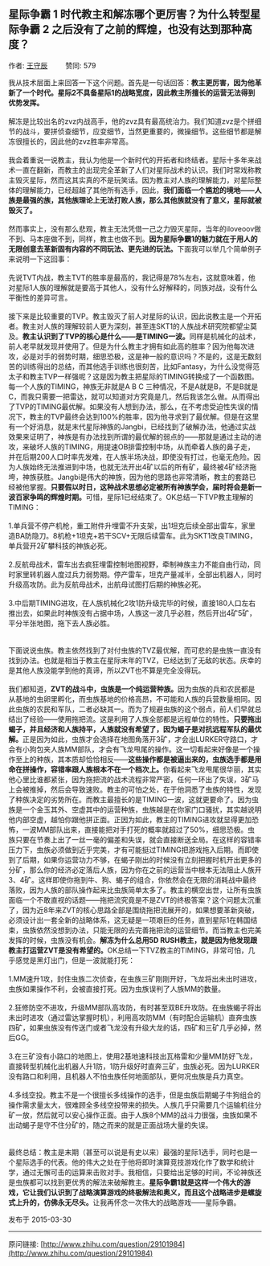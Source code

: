 ## 星际争霸 1 时代教主和解冻哪个更厉害？为什么转型星际争霸 2 之后没有了之前的辉煌，也没有达到那种高度？

作者: [王守辰](http://www.zhihu.com/people/wang-shou-chen)&nbsp;&nbsp;&nbsp;&nbsp;&nbsp;&nbsp;&nbsp;&nbsp; 赞同: 579


我从技术层面上来回答一下这个问题。首先是一句话回答：<b>教主更厉害，因为他革新了一个时代。星际2不具备星际1的战略宽度，因此教主所擅长的运营无法得到优势发挥。</b><br><br>解冻是比较出名的zvz内战高手，他的zvz具有最高统治力。我们知道zvz是个拼细节的战斗，要拼侦查细节，应变细节，当然更重要的，微操细节。这些细节都是解冻很擅长的，因此他的zvz胜率非常高。<br><br>我会着重说一说教主，我认为他是一个新时代的开拓者和终结者。星际十多年来战术一直在翻新，而教主的出现完全革新了人们对星际战术的认识。我们时常戏称教主毁灭星际，然而这其实真的不是玩笑话。因为教主对人族的理解能力，对星际整体的理解能力，已经超越了其他所有选手，因此，<b>我们面临一个尴尬的境地——人族是最强的族，其他族理论上无法打败人族，那么其他族就没有了意义，星际就被毁灭了。</b><br><br>然而事实上，没有那么悲观，教主无法凭借一己之力毁灭星际，当年的iloveoov做不到、马本座做不到，同样，教主也做不到。<b>因为星际争霸1的魅力就在于用人的无限创意去革新固有内容的不同玩法、更先进的玩法。</b>下面我可以举几个简单例子来说明一下这回事：<br><br>先说TVT内战，教主TVT的胜率是最高的，我记得是78%左右，这就意味着，他对星际1人族的理解就是要高于其他人，没有什么好解释的，同族对战，没有什么平衡性的差异可言。<br><br>接下来是比较重要的TVP。教主毁灭了前人对星际的认识，因此说教主是一个开拓者。教主对人族的理解较前人更为深刻，甚至连SKT1的人族战术研究院都望尘莫及。<b>教主认识到了TVP的核心是什么——是TIMING一波。</b>同样是机械化的战术，前人老早就发现并使用了。但是为什么教主才拥有如此高的胜率？因为他每次进攻，必是对手的弱势时期，细思恐极，这是神一般的意识吗？不是的，这是无数刻苦的训练得出的总结，而其他选手训练也很刻苦，比如Fantasy，为什么没觉得范太子和教主TVP一样强呢？这是因为教主把星际的TIMING转换成了一个函数图。每一个人族的TIMING，神族无非就是A B C 三种情况，不是A就是B，不是B就是C，而我只需要一把雷达，就可以知道对方究竟是几，然后我该怎么做。从而得出了TVP的TIMING最优解。如果没有人想到办法，那么，在不考虑受迫性失误的情况下，教主的TVP最终会达到100%的胜率，因为他寻求到了最优解。但是在这里有一个好消息，就是末代星际神族的Jangbi，已经找到了破解办法，他通过实战效果来证明了，神族是有办法找到所谓的最优解的弱点的——那就是通过主动的进攻，来破坏人族的TIMING，用提速OB排雷控制中场，从而牵着人族的鼻子走，并在后期200人口时率先发难，在人族半场决战，即使没有打过，也毫无危险。因为人族始终无法推进到中场，也就无法开出4矿以后的所有矿，最终被4矿经济拖垮，神族获胜。Jangbi是伟大的神族，因为他的思路也非常清晰，教主的套路已经被他掌握。<b>只要假以时日，这种战术思想必定被所有神族学会，届时将会是新一波百家争鸣的辉煌时期。</b>可惜，星际1已经结束了。OK总结一下TVP教主理解的TIMING：<br><br>1.单兵营不停产机枪，重工附件升埋雷不升支架，出1坦克后续全部出雷车，家里造BA防隐刀。8机枪+1坦克+若干SCV+无限后续雷车。此为SKT1改良TIMING，单兵营开2矿攀科技的神族必死。<br><br>2.反航母战术，雷车出去疯狂埋雷控制地图视野，牵制神族主力不能自由行动，同时家里转机器人度过兵力弱势期。停产雷车，坦克产量减半，全部出机器人，同时升级高攻防。此为反航母战术，出航母试图打后期的神族必死。<br><br>3.中后期TIMING进攻，在人族机械化2攻1防升级完毕的时候，直接180人口左右推出去，如果此时神族没有占据中场，人族这一波几乎必胜，然后开出4矿5矿，平分半张地图，拖下去人族必胜。<br><br><br>下面说说虫族。教主依然找到了对付虫族的TVZ最优解，而可悲的是虫族一直没有找到办法。也就是相当于教主在星际末年的TVZ，已经达到了无敌的状态。庆幸的是其他人族没能学到他的真谛，所以ZVT也不算是完全没得玩。<br><br>我们都知道，<b>ZVT的战斗中，虫族是一个纯运营种族。</b>因为虫族的兵和农民都是从基地的虫卵里孵化，而虫族基地的价格高昂，不可能和人族的兵营数量相同。因此虫族的农民和军队，二者必缺其一。而为了规避虫族的这个弱点，前人们早就总结出了经验——使用拖把流。这是利用了人族全部都是远程单位的特性。<b>只要拖出蝎子，并且经济和人族持平，人族就没有希望了，因为蝎子是对抗远程军队的最优解。</b>正是因为如此，虫族才会选择在地图角落开3矿，才会出LURKER守路口，才会有小狗包夹人族MM部队，才会有飞龙甩尾的操作。这一切看起来好像是一个操作至上的种族，其本质却恰恰相反——<b>这些操作都是被逼出来的，虫族选手都是用命在拼操作，容错率跟人族根本不在一个档次上。</b>你看起来飞龙甩尾很华丽，其实他心里比谁都紧张，因为拖把流的战术流程非常严密，任何一环出了失误，3矿马上会被推掉，然后会导致速败。教主的可怕之处，在于他洞悉了虫族的特性，发现了种族决定的劣势所在。而教主最擅长的是TIMING一波，这就更要命了。因为虫族是一个金玉其外、空虚其中的运营种族，虫族越是在你家门口骚扰，其实越说明他内部空虚，越怕你跟他拼正面。正因为如此，教主的TIMING进攻就显得更加恐怖，一波MM部队出来，直接能把对手打死的概率就超过了50%，细思恐极。虫族只要在节奏上出了一丝一毫的偏差和失误，就会直接断送全局。在这样的容错率压力下，虫族必须做到近乎完美，才有可能挺过TIMING把游戏拖入后期。而即使到了后期，如果你运营功力不够，在蝎子刚出的时候没有立刻把握时机开出更多的分矿，那么你的经济必定落后人族，因为你在之前的运营当中根本无法阻止人族开3、4矿。这样即使你拖到牛、狗、蝎子的组合，你依然会在无限的消耗战中最终落败，因为人族的部队操作起来比虫族简单太多了。教主的横空出世，让所有虫族面临一个不敢直视的话题——拖把流究竟是不是ZVT的终极答案？这个问题太沉重了，因为近8年来ZVT的核心思路全部是围绕拖把流展开的，如果想要革新突破，必须设计出一套全新的战略体系，这无疑是一项艰巨的任务，直到星际1在韩国结束，虫族依然没想到办法，只能无限的去完善拖把流的运营细节。而当教主也完美发挥的时候，虫族没有机会。<b>解冻为什么总用5D RUSH教主，就是因为他发现跟教主打运营ZVT是没有希望的。</b>OK总结一下TVZ教主的TIMING，非常可怕，几乎感觉是黑灯出门，但是一波就能打死：<br><br>1.MM速升1攻，封住虫族二次侦查，在虫族三矿刚刚开好，飞龙将出未出时进攻，虫族如果操作不利，会被直接打死。因为虫族误判了人族MM的数量。<br><br>2.狂修防空不进攻，升级MM部队高攻防，有时甚至双BE升攻防。在虫族蝎子将出未出时进攻（通过雷达掌握时机），利用高攻防MM（有时配合运输机）直奔虫族四矿，如果虫族没有传送门或者飞龙没有升级大龙的话，四矿和三矿几乎必掉，然后GG。<br><br>3.在三矿没有小路口的地图上，使用2基地速科技出瓦格雷和少量MM防好飞龙，直接转型机械化出机器人升1防，1防升级好时直奔三矿，虫族必死。因为LURKER没有路口和利用，且机器人不怕虫族任何地面部队，更何况虫族是兵力真空。<br><br>4.多线空投。教主不是一个很擅长多线操作的选手，但是虫族后期蝎子牛狗组合的操作需求量太大，很难顾全多线空投带来的损失。人族几乎只需要几个运输机往分矿一放，然后就可以安心操作正面。由于人族8个MM的战斗力很强，虫族如果不出动蝎子是守不住分矿的，随之而来的就是正面战场大量的失误。<br><br><br>最终总结：教主是末期（甚至可以说是有史以来）最强的星际1选手，同时也是一个星际选手的代表。他的伟大之处在于他将即时演算竞技游戏化作了数学和统计学，通过无懈可击的运算来击败对手。我相信，只要给出足够的时间，不论神族还是虫族都可以找到更优秀的解法来破解教主。<b>星际争霸1就是这样一个伟大的游戏，它让我们认识到了战略演算游戏的终极解法和奥义，而且这个战略进步是螺旋式上升的，仿佛永无尽头。</b>让我再怀念一次伟大的战略游戏——星际争霸。



发布于 2015-03-30



---
原问链接: [http://www.zhihu.com/question/29101984](http://www.zhihu.com/question/29101984)